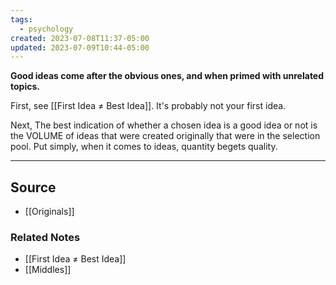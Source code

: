 ```yaml
---
tags:
  - psychology
created: 2023-07-08T11:37-05:00
updated: 2023-07-09T10:44-05:00
---
```

**Good ideas come after the obvious ones, and when primed with unrelated topics.**

First, see [[First Idea ≠ Best Idea]]. It's probably not your first idea.

Next, The best indication of whether a chosen idea is a good idea or not is the VOLUME of ideas that were created originally that were in the selection pool. Put simply, when it comes to ideas, quantity begets quality.

---

## Source
- [[Originals]]

### Related Notes
- [[First Idea ≠ Best Idea]]
- [[Middles]]